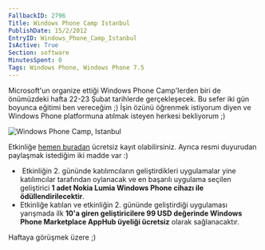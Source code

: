 ```yaml
---
FallbackID: 2796
Title: Windows Phone Camp Istanbul
PublishDate: 15/2/2012
EntryID: Windows_Phone_Camp_Istanbul
IsActive: True
Section: software
MinutesSpent: 0
Tags: Windows Phone, Windows Phone 7.5
---
```

Microsoft'un organize ettiği Windows Phone Camp'lerden biri de
önümüzdeki hafta 22-23 Şubat tarihlerde gerçekleşecek. Bu sefer iki gün
boyunca eğitimi ben vereceğim ;) İşin özünü öğrenmek istiyorum diyen ve
Windows Phone platformuna atılmak isteyen herkesi bekliyorum ;)

![Windows Phone Camp,
Istanbul](media/Windows_Phone_Camp_Istanbul/wpcamp.jpg)

Etkinliğe [hemen buradan](http://daron.me/q) ücretsiz kayıt
olabilirsiniz. Ayrıca resmi duyurudan paylaşmak istediğim iki madde var
:)

-    Etkinliğin 2. gününde katılımcıların geliştirdikleri uygulamalar
    yine katılımcılar tarafından oylanacak ve en başarılı uygulama
    seçilen geliştirici **1 adet Nokia Lumia Windows Phone cihazı ile
    ödüllendirilecektir**.
-   Etkinliğe katılan ve etkinliğin 2. gününde geliştirdiği uygulaması
    yarışmada ilk **10'a giren geliştiricilere 99 USD değerinde Windows
    Phone Marketplace AppHub üyeliği ücretsiz** olarak sağlanacaktır.

Haftaya görüşmek üzere ;)


